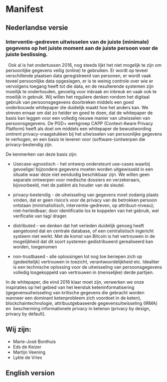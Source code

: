 # Manifest
## Nederlandse versie
### Interventie-gedreven uitwisselen van de juiste (minimale)  gegevens op het juiste moment aan de juiste persoon voor de juiste beslissing.
 
Ook al is het ondertussen 2016, nog steeds lijkt het niet mogelijk te zijn om persoonlijke gegevens veilig (online) te gebruiken. Er wordt op teveel verschillende plaatsen data geregistreerd van personen, er wordt vaak teveel persoonlijke data opgeslagen, er is te weinig controle over wie er vervolgens toegang heeft tot die data, en de resulterende systemen zijn moeilijk te onderhouden, gevoelig voor inbraak en inbreuk en vaak ook te moeilijk in gebruik.
Wij willen het reguliere denken rondom het digitaal gebruik van persoonsgegevens doorbreken middels een goed onderbouwde whitepaper die duidelijk maakt hoe het anders kan. We streven ernaar om dat zo helder en goed te doen, dat de whitepaper de basis kan leggen voor een volledig nieuwe manier van uitwisselen van persoonsgegevens.
De PGD+ werkgroep CAPP (Context-Aware Privacy Platform) heeft als doel om middels een whitepaper de bewustwording omtrent privacy-vraagstukken bij het uitwisselen van persoonlijke gegevens te verhogen, en een basis te leveren voor (software-)ontwerpen die privacy-bestendig zijn.

De kenmerken van deze basis zijn:

+ Usecase-agnostisch - het ontwerp ondersteunt use-cases waarbij gevoelige/ bijzondere gegevens moeten worden uitgewisseld in een situatie waar deze niet eenduidig beschikbaar zijn. We willen geen separate ontwerpen voor medische dossiers en verzekeraars, bijvoorbeeld, met de patiënt als houder van de sleutel.

+ privacy-bestendig - de uitwisseling van gegevens moet zodanig plaats vinden, dat er geen risico’s voor de privacy van de betrokken persoon ontstaan (minimalisitisch, interventie-gedreven, op attribuut-niveau);
niet-herleidbaar; door identificatie los te koppelen van het gebruik, wel verificatie van tag/ drager.

+ distributed - we denken dat het verleden duidelijk genoeg heeft aangetoond dat en centrale database, of een centralistisch ingericht systeem niet werkt. Met de komst van Bitcoin is het vertrouwen in de mogelijkheid dat dit soort systemen gedistribueerd gerealiseerd kan worden, toegenomen

+ non-trustbased - alle oplossingen tot nog toe beriepen zich op (gedeeltelijk) vertrouwen in toezicht, verantwoordelijkheid etc. Idealiter is een technische oplossing voor de uitwisseling van persoonsgegevens volledig losgekoppeld van vertrouwen in (menselijke) derde partijen.

In de whitepaper, die eind 2016 klaar moet zijn, verwerken we onze inspiraties op het gebied van het leerstuk keteninformatisering (gegevensuitwisseling van kritische gegevens die gebracht worden wanneer een dominant ketenprobleem zich voordoet in de keten), blockchaintechnologie, attribuutgebaseerde gegevensuitwisseling (IRMA) en  bescherming informationele privacy in ketensn (privacy by design, privacy by default).

## Wij zijn:
- Marie-José Bonthuis
- Eds de Keizer
- Martijn Veening
- Lykle de Vries


## English version
